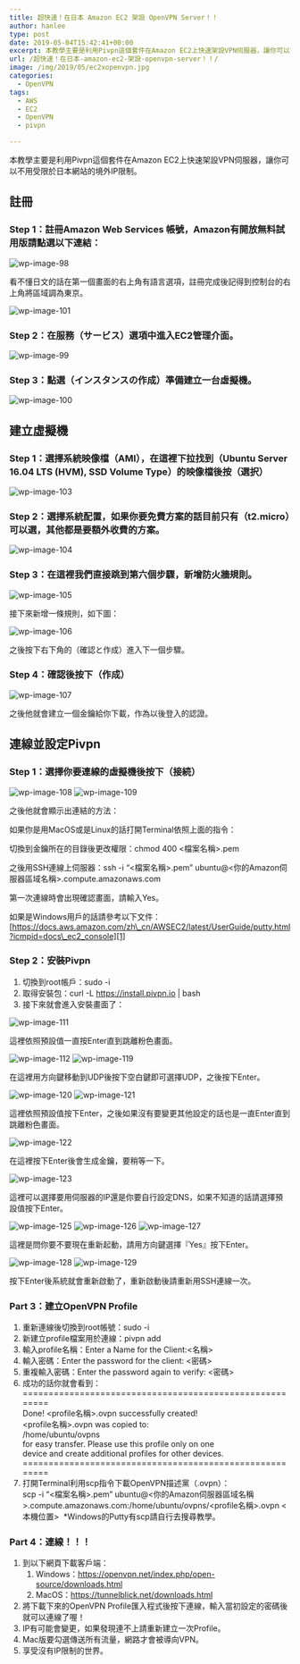 ```yaml
---
title: 超快速！在日本 Amazon EC2 架設 OpenVPN Server！！
author: hanlee
type: post
date: 2019-05-04T15:42:41+00:00
excerpt: 本教學主要是利用Pivpn這個套件在Amazon EC2上快速架設VPN伺服器，讓你可以不用受限於日本網站的境外IP限制。
url: /超快速！在日本-amazon-ec2-架設-openvpn-server！！/
image: /img/2019/05/ec2xopenvpn.jpg
categories:
  - OpenVPN
tags:
  - AWS
  - EC2
  - OpenVPN
  - pivpn

---
```

本教學主要是利用Pivpn這個套件在Amazon EC2上快速架設VPN伺服器，讓你可以不用受限於日本網站的境外IP限制。

## 註冊

### Step 1：註冊Amazon Web Services 帳號，Amazon有開放無料試用版請點選以下連結：


![wp-image-98](/img/2019/05/スクリーンショット-2018-02-11-23.55.21-1024x640.png)

看不懂日文的話在第一個畫面的右上角有語言選項，註冊完成後記得到控制台的右上角將區域調為東京。


![wp-image-101](/img/2019/05/スクリーンショット-2018-02-12-0.05.39-1024x640.png)

### Step 2：在服務（サービス）選項中進入EC2管理介面。


![wp-image-99](/img/2019/05/スクリーンショット-2018-02-11-23.55.58-1024x640.png)

### Step 3：點選（インスタンスの作成）準備建立一台虛擬機。


![wp-image-100](/img/2019/05/スクリーンショット-2018-02-11-23.56.10-1024x640.png)

## 建立虛擬機

### Step 1：選擇系統映像檔（AMI），在這裡下拉找到（Ubuntu Server 16.04 LTS (HVM), SSD Volume Type）的映像檔後按（選択）


![wp-image-103](/img/2019/05/スクリーンショット-2018-02-12-0.14.05-1024x640.png)

### Step 2：選擇系統配置，如果你要免費方案的話目前只有（t2.micro）可以選，其他都是要額外收費的方案。


![wp-image-104](/img/2019/05/スクリーンショット-2018-02-12-0.18.24-1024x640.png)

### Step 3：在這裡我們直接跳到第六個步驟，新增防火牆規則。


![wp-image-105](/img/2019/05/スクリーンショット-2018-02-12-0.21.34-1024x640.png)

接下來新增一條規則，如下圖：


![wp-image-106](/img/2019/05/スクリーンショット-2018-02-12-0.23.32-1024x640.png)

之後按下右下角的（確認と作成）進入下一個步驟。

### Step 4：確認後按下（作成）


![wp-image-107](/img/2019/05/スクリーンショット-2018-02-12-0.27.14-1024x640.png)

之後他就會建立一個金鑰給你下載，作為以後登入的認證。

## 連線並設定Pivpn

### Step 1：選擇你要連線的虛擬機後按下（接続）


![wp-image-108](/img/2019/05/スクリーンショット-2018-02-12-0.33.42-1024x640.png)
![wp-image-109](/img/2019/05/スクリーンショット-2018-02-12-0.37.52-1024x640.png)

之後他就會顯示出連結的方法：

如果你是用MacOS或是Linux的話打開Terminal依照上面的指令：

切換到金鑰所在的目錄後更改權限：chmod 400 <檔案名稱>.pem

之後用SSH連線上伺服器：ssh -i &#8220;<檔案名稱>.pem&#8221; ubuntu@<你的Amazon伺服器區域名稱>.compute.amazonaws.com

第一次連線時會出現確認畫面，請輸入Yes。

如果是Windows用戶的話請參考以下文件：[https://docs.aws.amazon.com/zh\_cn/AWSEC2/latest/UserGuide/putty.html?icmpid=docs\_ec2_console][1]

### Step 2：安裝Pivpn

  1. 切換到root帳戶：sudo -i
  2. 取得安裝包：curl -L https://install.pivpn.io | bash
  3. 接下來就會進入安裝畫面了：


![wp-image-111](/img/2019/05/スクリーンショット-2018-02-12-0.54.01-1024x773.png)

這裡依照預設值一直按Enter直到跳離粉色畫面。


![wp-image-112](/img/2019/05/スクリーンショット-2018-02-12-0.54.07-1024x773.png)
![wp-image-119](/img/2019/05/スクリーンショット-2018-02-12-0.54.32-1024x773.png)

在這裡用方向鍵移動到UDP後按下空白鍵即可選擇UDP，之後按下Enter。


![wp-image-120](/img/2019/05/スクリーンショット-2018-02-12-0.54.42-1024x773.png)
![wp-image-121](/img/2019/05/スクリーンショット-2018-02-12-0.54.46-1024x773.png)

這裡依照預設值按下Enter，之後如果沒有要變更其他設定的話也是一直Enter直到跳離粉色畫面。


![wp-image-122](/img/2019/05/スクリーンショット-2018-02-12-0.54.50-1024x773.png)

在這裡按下Enter後會生成金鑰，要稍等一下。


![wp-image-123](/img/2019/05/スクリーンショット-2018-02-12-0.54.54-1024x773.png)

這裡可以選擇要用伺服器的IP還是你要自行設定DNS，如果不知道的話請選擇預設值按下Enter。


![wp-image-125](/img/2019/05/スクリーンショット-2018-02-12-1.04.35-1024x773.png)
![wp-image-126](/img/2019/05/スクリーンショット-2018-02-12-1.04.39-1024x773.png)
![wp-image-127](/img/2019/05/スクリーンショット-2018-02-12-1.04.44-1024x773.png)

這裡是問你要不要現在重新起動，請用方向鍵選擇『Yes』按下Enter。


![wp-image-128](/img/2019/05/スクリーンショット-2018-02-12-1.04.49-1024x773.png)
![wp-image-129](/img/2019/05/スクリーンショット-2018-02-12-1.04.55-1024x773.png)

按下Enter後系統就會重新啟動了，重新啟動後請重新用SSH連線一次。

### Part 3：建立OpenVPN Profile

  1. 重新連線後切換到root帳號：sudo -i
  2. 新建立profile檔案用於連線：pivpn add
  3. 輸入profile名稱：Enter a Name for the Client:<名稱>
  4. 輸入密碼：Enter the password for the client: <密碼>
  5. 重複輸入密碼：Enter the password again to verify: <密碼>
  6. 成功的話你就會看到：  
    ========================================================  
    Done! <profile名稱>.ovpn successfully created!  
    <profile名稱>.ovpn was copied to:  
    /home/ubuntu/ovpns  
    for easy transfer. Please use this profile only on one  
    device and create additional profiles for other devices.  
    ========================================================
  7. 打開Terminal利用scp指令下載OpenVPN描述黨（.ovpn）：  
    scp -i &#8220;<檔案名稱>.pem&#8221; ubuntu@<你的Amazon伺服器區域名稱>.compute.amazonaws.com:/home/ubuntu/ovpns/<profile名稱>.ovpn <本機位置> &nbsp;*Windows的Putty有scp請自行去搜尋教學。

### Part 4：連線！！！

  1. 到以下網頁下載客戶端： 
      1. Windows：<https://openvpn.net/index.php/open-source/downloads.html>
      2. MacOS：<https://tunnelblick.net/downloads.html> 
  2. 將下載下來的OpenVPN Profile匯入程式後按下連線，輸入當初設定的密碼後就可以連線了喔！
  3. IP有可能會變更，如果發現連不上請重新建立一次Profile。
  4. Mac版要勾選傳送所有流量，網路才會被導向VPN。
  5. 享受沒有IP限制的世界。

 [1]: https://docs.aws.amazon.com/zh_cn/AWSEC2/latest/UserGuide/putty.html?icmpid=docs_ec2_console